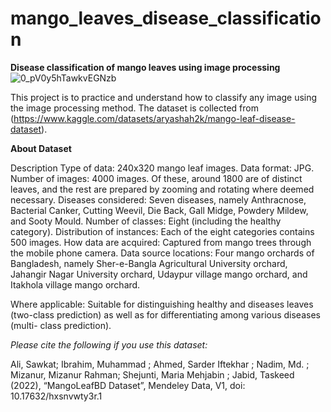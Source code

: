 # mango_leaves_disease_classification
**Disease classification of mango leaves using image processing**
![0_pV0y5hTawkvEGNzb](https://github.com/Haider-Ali-Kha-N/mango_leaves_disease_classification/assets/107167357/d91717c9-6b8f-494c-bfec-421dfc5f6961)

This project is to practice and understand how to classify any image using the image processing method. The dataset is collected from (https://www.kaggle.com/datasets/aryashah2k/mango-leaf-disease-dataset).

**About Dataset**

Description
Type of data: 240x320 mango leaf images.
Data format: JPG.
Number of images: 4000 images. Of these, around 1800 are of distinct leaves, and the rest
are prepared by zooming and rotating where deemed necessary.
Diseases considered: Seven diseases, namely Anthracnose, Bacterial Canker, Cutting Weevil,
Die Back, Gall Midge, Powdery Mildew, and Sooty Mould.
Number of classes: Eight (including the healthy category).
Distribution of instances: Each of the eight categories contains 500 images.
How data are acquired: Captured from mango trees through the mobile phone camera.
Data source locations: Four mango orchards of Bangladesh, namely Sher-e-Bangla Agricultural
University orchard, Jahangir Nagar University orchard, Udaypur village
mango orchard, and Itakhola village mango orchard.

Where applicable: Suitable for distinguishing healthy and diseases leaves (two-class
prediction) as well as for differentiating among various diseases (multi-
class prediction).

*Please cite the following if you use this dataset:*

Ali, Sawkat; Ibrahim, Muhammad ; Ahmed, Sarder Iftekhar ; Nadim, Md. ; Mizanur, Mizanur Rahman; Shejunti, Maria Mehjabin ; Jabid, Taskeed (2022), “MangoLeafBD Dataset”, Mendeley Data, V1, doi: 10.17632/hxsnvwty3r.1
